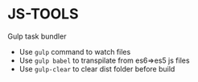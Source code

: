 # JS-TOOLS
Gulp task bundler

- Use ```gulp``` command to watch files 
- Use ```gulp babel``` to transpilate from es6=>es5 js files
- Use ```gulp-clear``` to clear dist folder before build
